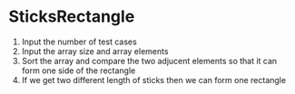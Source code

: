 # SticksRectangle

1. Input the number of test cases
2. Input the array size and array elements
3. Sort the array and compare the two adjucent elements so that it can form one side of the rectangle
4. If we get two different length of sticks then we can form one rectangle
